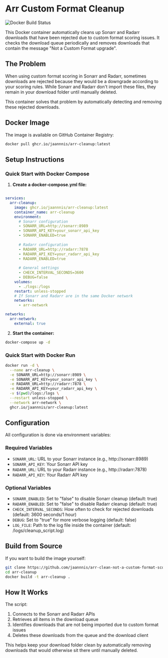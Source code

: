 # Arr Custom Format Cleanup

![Docker Build Status](https://github.com/jaannnis/arr-clean-not-a-custom-format-score/actions/workflows/docker-build.yml/badge.svg)

This Docker container automatically cleans up Sonarr and Radarr downloads that have been rejected due to custom format scoring issues. It checks the download queue periodically and removes downloads that contain the message "Not a Custom Format upgrade".

## The Problem

When using custom format scoring in Sonarr and Radarr, sometimes downloads are rejected because they would be a downgrade according to your scoring rules. While Sonarr and Radarr don't import these files, they remain in your download folder until manually deleted.

This container solves that problem by automatically detecting and removing these rejected downloads.

## Docker Image

The image is available on GitHub Container Registry:

```bash
docker pull ghcr.io/jaannnis/arr-cleanup:latest
```

## Setup Instructions

### Quick Start with Docker Compose

1. **Create a docker-compose.yml file:**

```yaml

services:
  arr-cleanup:
    image: ghcr.io/jaannnis/arr-cleanup:latest
    container_name: arr-cleanup
    environment:
      # Sonarr configuration
      - SONARR_URL=http://sonarr:8989
      - SONARR_API_KEY=your_sonarr_api_key
      - SONARR_ENABLED=true
      
      # Radarr configuration
      - RADARR_URL=http://radarr:7878
      - RADARR_API_KEY=your_radarr_api_key
      - RADARR_ENABLED=true
      
      # General settings
      - CHECK_INTERVAL_SECONDS=3600
      - DEBUG=false
    volumes:
      - ./logs:/logs
    restart: unless-stopped
    # If Sonarr and Radarr are in the same Docker network
    networks:
      - arr-network

networks:
  arr-network:
    external: true
```

2. **Start the container:**

```bash
docker-compose up -d
```

### Quick Start with Docker Run

```bash
docker run -d \
  --name arr-cleanup \
  -e SONARR_URL=http://sonarr:8989 \
  -e SONARR_API_KEY=your_sonarr_api_key \
  -e RADARR_URL=http://radarr:7878 \
  -e RADARR_API_KEY=your_radarr_api_key \
  -v $(pwd)/logs:/logs \
  --restart unless-stopped \
  --network arr-network \
  ghcr.io/jaannnis/arr-cleanup:latest
```

## Configuration

All configuration is done via environment variables:

### Required Variables
- `SONARR_URL`: URL to your Sonarr instance (e.g., http://sonarr:8989)
- `SONARR_API_KEY`: Your Sonarr API key
- `RADARR_URL`: URL to your Radarr instance (e.g., http://radarr:7878)
- `RADARR_API_KEY`: Your Radarr API key

### Optional Variables
- `SONARR_ENABLED`: Set to "false" to disable Sonarr cleanup (default: true)
- `RADARR_ENABLED`: Set to "false" to disable Radarr cleanup (default: true)
- `CHECK_INTERVAL_SECONDS`: How often to check for rejected downloads (default: 3600 seconds/1 hour)
- `DEBUG`: Set to "true" for more verbose logging (default: false)
- `LOG_FILE`: Path to the log file inside the container (default: /logs/cleanup_script.log)

## Build from Source

If you want to build the image yourself:

```bash
git clone https://github.com/jaannnis/arr-clean-not-a-custom-format-score.git
cd arr-cleanup
docker build -t arr-cleanup .
```

## How It Works

The script:
1. Connects to the Sonarr and Radarr APIs
2. Retrieves all items in the download queue
3. Identifies downloads that are not being imported due to custom format issues
4. Deletes these downloads from the queue and the download client

This helps keep your download folder clean by automatically removing downloads that would otherwise sit there until manually deleted.

